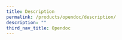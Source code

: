 ```yaml
---
title: Description
permalink: /products/opendoc/description/
description: ""
third_nav_title: Opendoc
---
```






